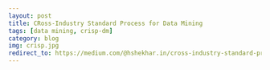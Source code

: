 ```yaml
---
layout: post
title: CRoss-Industry Standard Process for Data Mining
tags: [data mining, crisp-dm]
category: blog
img: crisp.jpg
redirect_to: https://medium.com/@hshekhar.in/cross-industry-standard-process-for-data-mining-crisp-dm-9edc0c5e3a1
---
```

